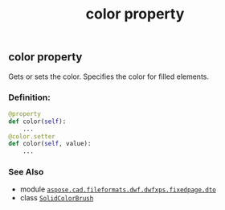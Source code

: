 ﻿---
title: color property
second_title: Aspose.CAD for Python via .NET API References
description: 
type: docs
weight: 30
url: /python-net/aspose.cad.fileformats.dwf.dwfxps.fixedpage.dto/solidcolorbrush/color/
is_root: false
---

## color property


Gets or sets the color.
Specifies the color for filled elements.
### Definition:
```python
@property
def color(self):
    ...
@color.setter
def color(self, value):
    ...
```

### See Also
* module [`aspose.cad.fileformats.dwf.dwfxps.fixedpage.dto`](../../)
* class [`SolidColorBrush`](/cad/python-net/aspose.cad.fileformats.dwf.dwfxps.fixedpage.dto/solidcolorbrush)
